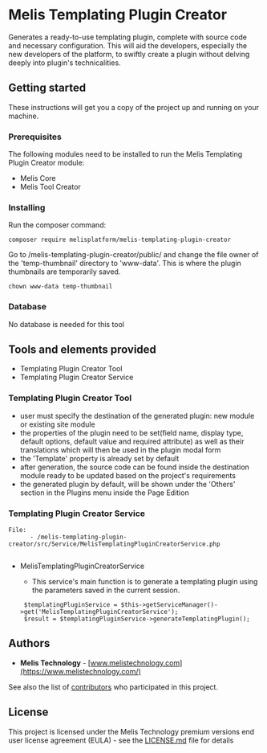 # Melis Templating Plugin Creator

Generates a ready-to-use templating plugin, complete with source code and necessary configuration. This will aid the developers, especially the new developers of the platform, to swiftly create a plugin without delving deeply into plugin's technicalities.

## Getting started

These instructions will get you a copy of the project up and running on your machine.

### Prerequisites

The following modules need to be installed to run the Melis Templating Plugin Creator module:

- Melis Core
- Melis Tool Creator

### Installing

Run the composer command:

```
composer require melisplatform/melis-templating-plugin-creator
```

Go to /melis-templating-plugin-creator/public/ and change the file owner of the 'temp-thumbnail' directory to 'www-data'.  This is where the plugin thumbnails are temporarily saved.

```
chown www-data temp-thumbnail
```

### Database

No database is needed for this tool


## Tools and elements provided

- Templating Plugin Creator Tool
- Templating Plugin Creator Service

### Templating Plugin Creator Tool

  - user must specify the destination of the generated plugin: new module or existing site module
  - the properties of the plugin need to be set(field name, display type, default options, default value and required attribute) as well as their translations which will then be used in the plugin modal form
  - the 'Template' property is already set by default 
  - after generation, the source code can be found inside the destination module ready to be updated based on the project's requirements
  - the generated plugin by default, will be shown under the 'Others' section in the Plugins menu inside the Page Edition

### Templating Plugin Creator Service

```
File: 
      - /melis-templating-plugin-creator/src/Service/MelisTemplatingPluginCreatorService.php
    
```

- MelisTemplatingPluginCreatorService
    - This service's main function is to generate a templating plugin using the parameters saved in the current session. 
      
    ```     
     $templatingPluginService = $this->getServiceManager()->get('MelisTemplatingPluginCreatorService');
     $result = $templatingPluginService->generateTemplatingPlugin();
    ```    

## Authors

- **Melis Technology** - [www.melistechnology.com](https://www.melistechnology.com/)

See also the list of [contributors](https://github.com/melisplatform/melis-newsletter/contributors) who participated in this project.

## License

This project is licensed under the Melis Technology premium versions end user license agreement (EULA) - see the [LICENSE.md](LICENSE.md) file for details
